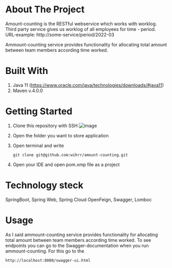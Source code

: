 # About The Project
Amount-counting is the RESTful webservice which works with worklog. Third party service gives us worklog of all employees for time - period. URL-example: http://some-service/period/2022-03

Ammount-counting service provides functionality for allocating total amount between team members according time worked.

# Built With
1. Java 11 (https://www.oracle.com/java/technologies/downloads/#java11)
2. Maven v.4.0.0

# Getting Started
1. Clone this repository with SSH
![image](https://user-images.githubusercontent.com/73289793/162756775-63273fd1-a02d-40e6-9a8a-6634fba9677f.png)

3. Open the folder you want to store application
4. Open terminal and write 
   ```
   git clone git@github.com:wihrr/amount-counting.git
   ```
5. Open your IDE and open pom.xmp file as a project  

# Technology steck
SpringBoot, Spring Web, Spring Cloud OpenFeign, Swagger, Lomboc

# Usage
As I said ammount-counting service provides functionality for allocating total amount between team members according time worked.
To see endpoints you can go to the Swagger-documentation when you run ammount-counting. For this go to the 
```
http://localhost:8080/swagger-ui.html
```
